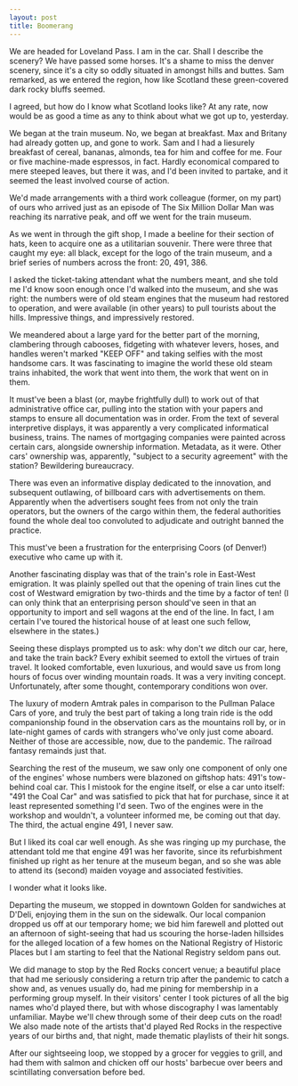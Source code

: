 ```yaml
---
layout: post
title: Boomerang
---
```


We are headed for Loveland Pass. I am in the car. Shall I describe the scenery? We have passed some horses. It's a shame to miss the denver scenery, since it's a city so oddly situated in amongst hills and buttes. Sam remarked, as we entered the region, how like Scotland these green-covered dark rocky bluffs seemed.

I agreed, but how do I know what Scotland looks like? At any rate, now would be as good a time as any to think about what we got up to, yesterday.

We began at the train museum. No, we began at breakfast. Max and Britany had already gotten up, and gone to work. Sam and I had a liesurely breakfast of cereal, bananas, almonds, tea for him and coffee for me. Four or five machine-made espressos, in fact. Hardly economical compared to mere steeped leaves, but there it was, and I'd been invited to partake, and it seemed the least involved course of action.

We'd made arrangements with a third work colleague (former, on my part) of ours who arrived just as an episode of The Six Million Dollar Man was reaching its narrative peak, and off we went for the train museum.

As we went in through the gift shop, I made a beeline for their section of hats, keen to acquire one as a utilitarian souvenir. There were three that caught my eye: all black, except for the logo of the train museum, and a brief series of numbers across the front: 20, 491, 386.

I asked the ticket-taking attendant what the numbers meant, and she told me I'd know soon enough once I'd walked into the museum, and she was right: the numbers were of old steam engines that the museum had restored to operation, and were available (in other years) to pull tourists about the hills. Impressive things, and impressively restored.

We meandered about a large yard for the better part of the morning, clambering through cabooses, fidgeting with whatever levers, hoses, and handles weren't marked "KEEP OFF" and taking selfies with the most handsome cars. It was fascinating to imagine the world these old steam trains inhabited, the work that went into them, the work that went on in them.

It must've been a blast (or, maybe frightfully dull) to work out of that administrative office car, pulling into the station with your papers and stamps to ensure all documentation was in order. From the text of several interpretive displays, it was apparently a very complicated informatical business, trains. The names of mortgaging companies were painted across certain cars, alongside ownership information. Metadata, as it were. Other cars' ownership was, apparently, "subject to a security agreement" with the station? Bewildering bureaucracy.

There was even an informative display dedicated to the innovation, and subsequent outlawing, of billboard cars with advertisements on them. Apparently when the advertisers sought fees from not only the train operators, but the owners of the cargo within them, the federal authorities found the whole deal too convoluted to adjudicate and outright banned the practice.

This must've been a frustration for the enterprising Coors (of Denver!) executive who came up with it.

Another fascinating display was that of the train's role in East-West emigration. It was plainly spelled out that the opening of train lines cut the cost of Westward emigration by two-thirds and the time by a factor of ten! (I can only think that an enterprising person should've seen in that an opportunity to import and sell wagons at the end of the line. In fact, I am certain I've toured the historical house of at least one such fellow, elsewhere in the states.)

Seeing these displays prompted us to ask: why don't *we* ditch our car, here, and take the train back? Every exhibit seemed to extoll the virtues of train travel. It looked comfortable, even luxurious, and would save us from long hours of focus over winding mountain roads. It was a very inviting concept.  Unfortunately, after some thought, contemporary conditions won over.

The luxury of modern Amtrak pales in comparison to the Pullman Palace Cars of yore, and truly the best part of taking a long train ride is the odd companionship found in the observation cars as the mountains roll by, or in late-night games of cards with strangers who've only just come aboard. Neither of those are accessible, now, due to the pandemic. The railroad fantasy remainds just that.

Searching the rest of the museum, we saw only one component of only one of the engines' whose numbers were blazoned on giftshop hats: 491's tow-behind coal car. This I mistook for the engine itself, or else a car unto itself: "491 the Coal Car" and was satisfied to pick that hat for purchase, since it at least represented something I'd seen. Two of the engines were in the workshop and wouldn't, a volunteer informed me, be coming out that day. The third, the actual engine 491, I never saw.

But I liked its coal car well enough.  As she was ringing up my purchase, the attendant told me that engine 491 was her favorite, since its refurbishment finished up right as her tenure at the museum began, and so she was able to attend its (second) maiden voyage and associated festivities.

I wonder what it looks like.

Departing the museum, we stopped in downtown Golden for sandwiches at D'Deli, enjoying them in the sun on the sidewalk. Our local companion dropped us off at our temporary home; we bid him farewell and plotted out an afternoon of sight-seeing that had us scouring the horse-laden hillsides for the alleged location of a few homes on the National Registry of Historic Places but I am starting to feel that the National Registry seldom pans out.

We did manage to stop by the Red Rocks concert venue; a beautiful place that had me seriously considering a return trip after the pandemic to catch a show and, as venues usually do, had me pining for membership in a performing group myself. In their visitors' center I took pictures of all the big names who'd played there, but with whose discography I was lamentably unfamiliar. Maybe we'll chew through some of their deep cuts on the road! We also made note of the artists that'd played Red Rocks in the respective years of our births and, that night, made thematic playlists of their hit songs.

After our sightseeing loop, we stopped by a grocer for veggies to grill, and had them with salmon and chicken off our hosts' barbecue over beers and scintillating conversation before bed.
